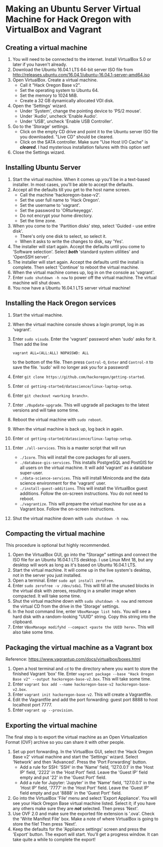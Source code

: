 # Making an Ubuntu Server Virtual Machine for Hack Oregon with VirtualBox and Vagrant

## Creating a virtual machine
1. You will need to be connected to the internet. Install VirtualBox 5.0 or later if you haven't already.
2. Download the Ubuntu 16.04.1 LTS 64-bit server ISO file from http://releases.ubuntu.com/16.04.1/ubuntu-16.04.1-server-amd64.iso
3. Open VirtualBox. Create a virtual machine.
    * Call it "Hack Oregon Base v2".
    * Set the operating system to Ubuntu 64.
    * Set the memory to 1024 MiB.
    * Create a 32 GB dynamically allocated VDI disk.
4. Open the 'Settings' wizard.
    * Under 'System', change the pointing device to 'PS/2 mouse'.
    * Under 'Audio', uncheck 'Enable Audio'.
    * Under 'USB', uncheck 'Enable USB Controller'.
5. Go to the 'Storage' settings.
    * Click on the empty CD drive and point it to the Ubuntu server ISO file you downloaded. "Live CD" should be cleared.
    * Click on the SATA controller. Make sure "Use Host I/O Cache" is ***cleared***. I had mysterious installation failures with this option set!
6. Close the Settings wizard.

## Installing Ubuntu Server
1. Start the virtual machine. When it comes up you'll be in a text-based installer. In most cases, you'll be able to accept the defaults.
8. Accept all the defaults till you get to the host name screen.
    * Call the machine 'hackoregon-base-v2'.
    * Set the user full name to 'Hack Oregon'.
    * Set the username to 'vagrant'.
    * Set the password to 'ORturkeyeggs'.
    * Do not encrypt your home directory.
    * Set the time zone.
9. When you come to the 'Partition disks' step, select 'Guided - use entire disk'.
    * There's only one disk to select, so select it.
    * When it asks to write the changes to disk, say 'Yes'.
10. The installer will start again. Accept the defaults until you come to 'Software selection'. Select ***both*** 'standard system utilities' and 'OpenSSH server'.
11. The installer will start again. Accept the defaults until the install is complete. Then select 'Continue' to reboot the virtual machine.
12. When the virtual machine comes up, log in on the console as 'vagrant'.
14. Enter `sudo shutdown -h now` to power off the virtual machine. The virtual machine will shut down.
15. You now have a Ubuntu 16.04.1 LTS server virtual machine!

## Installing the Hack Oregon services
1. Start the virtual machine.
2. When the virtual machine console shows a login prompt, log in as 'vagrant'.
3. Enter `sudo visudo`. Enter the 'vagrant' password when 'sudo' asks for it. Then add the line

    `vagrant ALL=(ALL:ALL) NOPASSWD: ALL`
    
    to the bottom of the file. Then press `Control-O`, `Enter` and `Control-X` to save the file. 'sudo' will no longer ask you for a password!
2. Enter `git clone https://github.com/hackoregon/getting-started`.
3. Enter `cd getting-started/datascience/linux-laptop-setup`.
4. Enter `git checkout <working branch>`.
6. Enter `./0update-upgrade`. This will upgrade all packages to the latest versions and will take some time.
5. Reboot the virtual machine with `sudo reboot`.
5. When the virtual machine is back up, log back in again.
3. Enter `cd getting-started/datascience/linux-laptop-setup`.
6. Enter `./all-services`. This is a master script that will run
    * `./1core`. This will install the core packages for all users.
    * `./database-gis-services`. This installs PostgreSQL and PostGIS for all users on the virtual machine. It will add 'vagrant' as a database super-user.
    * `./data-science-services`. This will install Miniconda and the data science environment for the 'vagrant' user.
    * `./install-guest-additions`. This will install the VirtualBox guest additions. Follow the on-screen instructions. You do not need to reboot.
    * `./vagrantize`. This will prepare the virtual machine for use as a Vagrant box. Follow the on-screen instructions.
7. Shut the virtual machine down with `sudo shutdown -h now`.

## Compacting the virtual machine
This procedure is optional but highly recommended.

1. Open the VirtualBox GUI, go into the "Storage" settings and connect the ISO file for an Ubuntu 16.04.1 LTS desktop. I use Linux Mint 18, but any desktop will work as long as it's based on Ubuntu 16.04.1 LTS.
2. Start the virtual machine. It will come up in the live system's desktop, not in the server you just installed.
3. Open a terminal. Enter `sudo apt install zerofree`.
4. Enter `sudo zerofree -v /dev/sda1`. This will fill all the unused blocks in the virtual disk with zeroes, resulting in a smaller image when compacted. It will take some time.
5. Shut the virtual machine down with `sudo shutdown -h now` and remove the virtual CD from the drive in the 'Storage' settings.
6. In the host command line, enter `VBoxManage list hdds`. You will see a hard disk with a random-looking "UUID" string. Copy this string into the clipboard.
7. Enter `VBoxManage modifyhd --compact <paste the UUID here>`. This will also take some time.

## Packaging the virtual machine as a Vagrant box
Reference: <https://www.vagrantup.com/docs/virtualbox/boxes.html>

1. Open a host terminal and `cd` to the directory where you want to store the finished Vagrant 'box' file. Enter `vagrant package --base "Hack Oregon Base v2" --output hackoregon-base-v2.box`. This will take some time.
3. Enter `vagrant box add --name hackoregon-base-v2 hackoregon-base-v2.box`.
4. Enter `vagrant init hackoregon-base-v2`. This will create a Vagrantfile.
5. Edit the Vagrantfile and add the port forwarding: guest port 8888 to host localhost port 7777.
6. Enter `vagrant up --provision`.

## Exporting the virtual machine
The final step is to export the virtual machine as an Open Virtualization Format (OVF) archive so you can share it with other people.

1. Set up port forwarding. In the VirtualBox GUI, select the 'Hack Oregon Base v2' virtual machine and start the 'Settings' wizard. Select 'Network' and then 'Advanced'. Press the 'Port Forwarding' button.
    * Add a rule for SSH: 'SSH' in the 'Name' field, '127.0.0.1' in the 'Host IP' field, '2222' in the 'Host Port' field. Leave the 'Guest IP' field empty and put '22' in the 'Guest Port' field. 
    * Add a rule for Jupyter: 'Jupyter' in the 'Name' field, '127.0.0.1' in the 'Host IP' field, '7777' in the 'Host Port' field. Leave the 'Guest IP' field empty and put '8888' in the 'Guest Port' field. 
1. Go into the VirtualBox 'File' menu and select 'Export Appliance'. You will see your Hack Oregon Base virtual machine listed. Select it; if you have any others make sure they are ***not*** selected. Then press 'Next'.
2. Use OVF 2.0 and make sure the exported file extension is '.ova'. Check the 'Write Manifest File' box. Make a note of where VirtualBox is going to store the file! Then press 'Next'.
3. Keep the defaults for the 'Appliance settings' screen and press the 'Export' button. The export will start. You'll get a progress window. It can take quite a while to complete the export!
